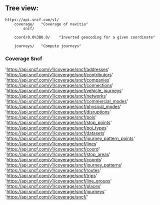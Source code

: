 ## Tree view:

```
https://api.sncf.com/v1/
    coverage/   "Coverage of navitia"
        sncf/

    coord/0.0%3B0.0/    "Inverted geocoding for a given coordinate"

    journeys/   "Compute journeys"

```

### Coverage Sncf

'https://api.sncf.com/v1/coverage/sncf/addresses'
 'https://api.sncf.com/v1/coverage/sncf/contributors'
 'https://api.sncf.com/v1/coverage/sncf/companies'
 'https://api.sncf.com/v1/coverage/sncf/connections'
 'https://api.sncf.com/v1/coverage/sncf/vehicle_journeys'
 'https://api.sncf.com/v1/coverage/sncf/networks'
 'https://api.sncf.com/v1/coverage/sncf/commercial_modes'
 'https://api.sncf.com/v1/coverage/sncf/physical_modes'
 'https://api.sncf.com/v1/coverage/sncf/disruptions'
 'https://api.sncf.com/v1/coverage/sncf/pois'
 'https://api.sncf.com/v1/coverage/sncf/stop_points'
 'https://api.sncf.com/v1/coverage/sncf/poi_types'
 'https://api.sncf.com/v1/coverage/sncf/datasets'
 'https://api.sncf.com/v1/coverage/sncf/journey_pattern_points'
 'https://api.sncf.com/v1/coverage/sncf/lines'
 'https://api.sncf.com/v1/coverage/sncf/coord'
 'https://api.sncf.com/v1/coverage/sncf/stop_areas'
 'https://api.sncf.com/v1/coverage/sncf/coords'
 'https://api.sncf.com/v1/coverage/sncf/journey_patterns'
 'https://api.sncf.com/v1/coverage/sncf/routes'
 'https://api.sncf.com/v1/coverage/sncf/trips'
 'https://api.sncf.com/v1/coverage/sncf/line_groups'
 'https://api.sncf.com/v1/coverage/sncf/places'
 'https://api.sncf.com/v1/coverage/sncf/journeys'
 'https://api.sncf.com/v1/coverage/sncf/'
